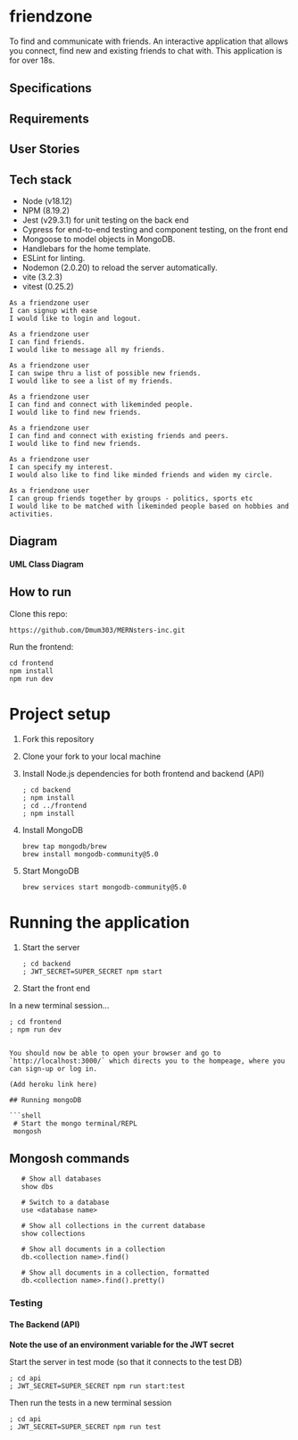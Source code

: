 # friendzone

To find and communicate with friends. An interactive application that allows you connect, find new and existing friends to chat with. This application is for over 18s.

## Specifications

## Requirements

## User Stories

## Tech stack

* Node (v18.12)
* NPM (8.19.2)
* Jest (v29.3.1) for unit testing on the back end
* Cypress for end-to-end testing and component testing, on the front end
* Mongoose to model objects in MongoDB.
* Handlebars for the home template.
* ESLint for linting.
* Nodemon (2.0.20) to reload the server automatically.
* vite (3.2.3)
* vitest (0.25.2)
```
As a friendzone user
I can signup with ease 
I would like to login and logout. 
```

```
As a friendzone user
I can find friends.
I would like to message all my friends.
```

```
As a friendzone user
I can swipe thru a list of possible new friends.
I would like to see a list of my friends.
```

```
As a friendzone user
I can find and connect with likeminded people.
I would like to find new friends.
```

```
As a friendzone user
I can find and connect with existing friends and peers.
I would like to find new friends.
```

```
As a friendzone user
I can specify my interest.
I would also like to find like minded friends and widen my circle.
```

```
As a friendzone user
I can group friends together by groups - politics, sports etc
I would like to be matched with likeminded people based on hobbies and activities.

```

## Diagram

#### UML Class Diagram



## How to run

Clone this repo:

```
https://github.com/Dmum303/MERNsters-inc.git

```

Run the frontend:

```
cd frontend
npm install
npm run dev
```

# Project setup

1. Fork this repository
2. Clone your fork to your local machine
3. Install Node.js dependencies for both frontend and backend (API)
   ```
   ; cd backend
   ; npm install
   ; cd ../frontend
   ; npm install
   ```

4. Install MongoDB
   ```
   brew tap mongodb/brew
   brew install mongodb-community@5.0
   ```
5. Start MongoDB
   ```
   brew services start mongodb-community@5.0
   ```

# Running the application

1. Start the server
   ```
   ; cd backend
   ; JWT_SECRET=SUPER_SECRET npm start
   ```
2. Start the front end

  In a new terminal session...
  ```
  ; cd frontend
  ; npm run dev
  ```
  ```

You should now be able to open your browser and go to `http://localhost:3000/` which directs you to the hompeage, where you can sign-up or log in.

(Add heroku link here)

## Running mongoDB

```shell
   # Start the mongo terminal/REPL
   mongosh
```

## Mongosh commands

```shell
   # Show all databases
   show dbs

   # Switch to a database
   use <database name>

   # Show all collections in the current database
   show collections

   # Show all documents in a collection
   db.<collection name>.find()

   # Show all documents in a collection, formatted
   db.<collection name>.find().pretty()
```
### Testing


#### The Backend (API)

**Note the use of an environment variable for the JWT secret**

  Start the server in test mode (so that it connects to the test DB)

  ```
  ; cd api
  ; JWT_SECRET=SUPER_SECRET npm run start:test
  ```

  Then run the tests in a new terminal session

  ```
  ; cd api
  ; JWT_SECRET=SUPER_SECRET npm run test
  ```